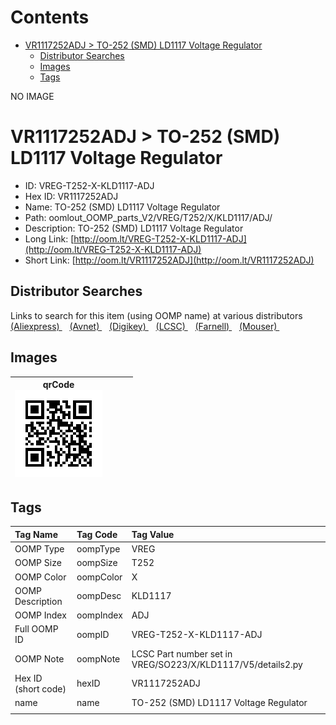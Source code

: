 



Contents
========

* [VR1117252ADJ > TO-252 (SMD) LD1117 Voltage Regulator](#vr1117252adj--to-252-smd-ld1117-voltage-regulator)
	* [Distributor Searches](#distributor-searches)
	* [Images](#images)
	* [Tags](#tags)
  
NO IMAGE  
# VR1117252ADJ > TO-252 (SMD) LD1117 Voltage Regulator

- ID: VREG-T252-X-KLD1117-ADJ
- Hex ID: VR1117252ADJ
- Name: TO-252 (SMD) LD1117 Voltage Regulator
- Path: oomlout_OOMP_parts_V2/VREG/T252/X/KLD1117/ADJ/
- Description: TO-252 (SMD) LD1117 Voltage Regulator
- Long Link: [http://oom.lt/VREG-T252-X-KLD1117-ADJ](http://oom.lt/VREG-T252-X-KLD1117-ADJ)
- Short Link: [http://oom.lt/VR1117252ADJ](http://oom.lt/VR1117252ADJ)

## Distributor Searches
  
Links to search for this item (using OOMP name) at various distributors  
[(Aliexpress) ](https://www.aliexpress.com/wholesale?SearchText=TO-252+SMD+LD1117+Voltage+Regulator)&nbsp;&nbsp;&nbsp;[(Avnet) ](https://www.avnet.com/shop/us/search/TO-252+SMD+LD1117+Voltage+Regulator)&nbsp;&nbsp;&nbsp;[(Digikey) ](https://www.digikey.co.uk/en/products/result?s=TO-252+SMD+LD1117+Voltage+Regulator)&nbsp;&nbsp;&nbsp;[(LCSC) ](https://www.lcsc.com/search?q=TO-252+SMD+LD1117+Voltage+Regulator)&nbsp;&nbsp;&nbsp;[(Farnell) ](https://uk.farnell.com/search?st=TO-252+SMD+LD1117+Voltage+Regulator)&nbsp;&nbsp;&nbsp;[(Mouser) ](https://www.mouser.com/c/?q=TO-252+SMD+LD1117+Voltage+Regulator)&nbsp;&nbsp;&nbsp;
## Images
  

|qrCode<br>[![](https://raw.githubusercontent.com/oomlout/oomlout_OOMP_parts_V2/main/VREG/T252/X/KLD1117/ADJ/qrCode_140.png)](https://github.com/oomlout/oomlout_OOMP_parts_V2/tree/main/VREG/T252/X/KLD1117/ADJ/qrCode.png)||||
| :---: | :---: | :---: | :---: |

## Tags
  

|Tag Name|Tag Code|Tag Value|
| :--- | :--- | :--- |
|OOMP Type|oompType|VREG|
|OOMP Size|oompSize|T252|
|OOMP Color|oompColor|X|
|OOMP Description|oompDesc|KLD1117|
|OOMP Index|oompIndex|ADJ|
|Full OOMP ID|oompID|VREG-T252-X-KLD1117-ADJ|
|OOMP Note|oompNote|LCSC Part number set in VREG/SO223/X/KLD1117/V5/details2.py|
|Hex ID (short code)|hexID|VR1117252ADJ|
|name|name|TO-252 (SMD) LD1117 Voltage Regulator|
||||
